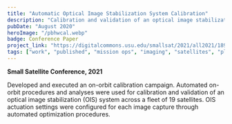 ```yaml
---
title: "Automatic Optical Image Stabilization System Calibration"
description: "Calibration and validation of an optical image stabilization (OIS) system across a fleet of 19 satellites."
pubDate: "August 2020"
heroImage: "/pbhwcal.webp"
badge: Conference Paper
project_link: "https://digitalcommons.usu.edu/smallsat/2021/all2021/189"
tags: ["work", "published", "mission ops", "imaging", "satellites", "planet labs"]
---
```

**Small Satellite Conference, 2021**

Developed and executed an on-orbit calibration campaign. Automated on-orbit procedures and analyses were used for calibration and validation of an optical image stabilization (OIS) system across a fleet of 19 satellites. OIS actuation settings were configured for each image capture through automated optimization procedures.
